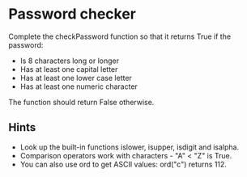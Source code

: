 # Password checker	

Complete the checkPassword function so that it returns True if the password:

-  Is 8 characters long or longer
-  Has at least one capital letter
-  Has at least one lower case letter
-  Has at least one numeric character

The function should return False otherwise.

## Hints

-  Look up the built-in functions islower, isupper, isdigit and isalpha. 
-  Comparison operators work with characters - "A" < "Z" is True.
-  You can also use ord to get ASCII values: ord("c") returns 112.

